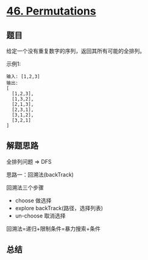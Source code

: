 # [46. Permutations](https://leetcode-cn.com/problems/permutations/)

## 题目

给定一个没有重复数字的序列，返回其所有可能的全排列。


示例1:

```
输入: [1,2,3]
输出:
[
  [1,2,3],
  [1,3,2],
  [2,1,3],
  [2,3,1],
  [3,1,2],
  [3,2,1]
]
```


## 解题思路

全排列问题 => DFS

思路一：回溯法(backTrack)

回溯法三个步骤

- choose  做选择
- explore backTrack(路径，选择列表)
- un-choose 取消选择

回溯法=递归+限制条件=暴力搜索+条件


## 总结